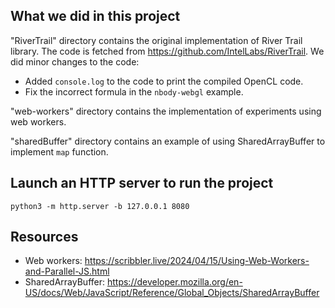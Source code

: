 ## What we did in this project
"RiverTrail" directory contains the original implementation of River Trail library. The code is fetched from https://github.com/IntelLabs/RiverTrail. We did minor changes to the code:
- Added `console.log` to the code to print the compiled OpenCL code.
- Fix the incorrect formula in the `nbody-webgl` example.

"web-workers" directory contains the implementation of experiments using web workers.

"sharedBuffer" directory contains an example of using SharedArrayBuffer to implement `map` function.

## Launch an HTTP server to run the project
`python3 -m http.server -b 127.0.0.1 8080`


## Resources
- Web workers: https://scribbler.live/2024/04/15/Using-Web-Workers-and-Parallel-JS.html
- SharedArrayBuffer: https://developer.mozilla.org/en-US/docs/Web/JavaScript/Reference/Global_Objects/SharedArrayBuffer